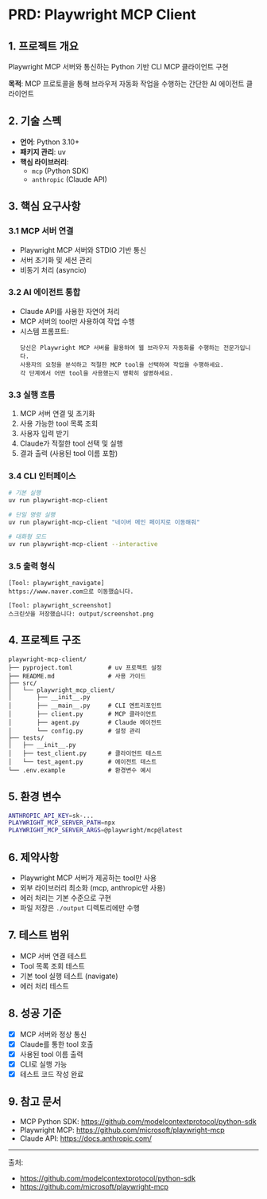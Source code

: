 # PRD: Playwright MCP Client

## 1. 프로젝트 개요
Playwright MCP 서버와 통신하는 Python 기반 CLI MCP 클라이언트 구현

**목적**: MCP 프로토콜을 통해 브라우저 자동화 작업을 수행하는 간단한 AI 에이전트 클라이언트

## 2. 기술 스펙
- **언어**: Python 3.10+
- **패키지 관리**: uv
- **핵심 라이브러리**:
  - `mcp` (Python SDK)
  - `anthropic` (Claude API)

## 3. 핵심 요구사항

### 3.1 MCP 서버 연결
- Playwright MCP 서버와 STDIO 기반 통신
- 서버 초기화 및 세션 관리
- 비동기 처리 (asyncio)

### 3.2 AI 에이전트 통합
- Claude API를 사용한 자연어 처리
- MCP 서버의 tool만 사용하여 작업 수행
- 시스템 프롬프트:
  ```
  당신은 Playwright MCP 서버를 활용하여 웹 브라우저 자동화를 수행하는 전문가입니다.
  사용자의 요청을 분석하고 적절한 MCP tool을 선택하여 작업을 수행하세요.
  각 단계에서 어떤 tool을 사용했는지 명확히 설명하세요.
  ```

### 3.3 실행 흐름
1. MCP 서버 연결 및 초기화
2. 사용 가능한 tool 목록 조회
3. 사용자 입력 받기
4. Claude가 적절한 tool 선택 및 실행
5. 결과 출력 (사용된 tool 이름 포함)

### 3.4 CLI 인터페이스
```bash
# 기본 실행
uv run playwright-mcp-client

# 단일 명령 실행
uv run playwright-mcp-client "네이버 메인 페이지로 이동해줘"

# 대화형 모드
uv run playwright-mcp-client --interactive
```

### 3.5 출력 형식
```
[Tool: playwright_navigate]
https://www.naver.com으로 이동했습니다.

[Tool: playwright_screenshot]
스크린샷을 저장했습니다: output/screenshot.png
```

## 4. 프로젝트 구조
```
playwright-mcp-client/
├── pyproject.toml          # uv 프로젝트 설정
├── README.md               # 사용 가이드
├── src/
│   └── playwright_mcp_client/
│       ├── __init__.py
│       ├── __main__.py     # CLI 엔트리포인트
│       ├── client.py       # MCP 클라이언트
│       ├── agent.py        # Claude 에이전트
│       └── config.py       # 설정 관리
├── tests/
│   ├── __init__.py
│   ├── test_client.py      # 클라이언트 테스트
│   └── test_agent.py       # 에이전트 테스트
└── .env.example            # 환경변수 예시
```

## 5. 환경 변수
```bash
ANTHROPIC_API_KEY=sk-...
PLAYWRIGHT_MCP_SERVER_PATH=npx
PLAYWRIGHT_MCP_SERVER_ARGS=@playwright/mcp@latest
```

## 6. 제약사항
- Playwright MCP 서버가 제공하는 tool만 사용
- 외부 라이브러리 최소화 (mcp, anthropic만 사용)
- 에러 처리는 기본 수준으로 구현
- 파일 저장은 `./output` 디렉토리에만 수행

## 7. 테스트 범위
- MCP 서버 연결 테스트
- Tool 목록 조회 테스트
- 기본 tool 실행 테스트 (navigate)
- 에러 처리 테스트

## 8. 성공 기준
- [x] MCP 서버와 정상 통신
- [x] Claude를 통한 tool 호출
- [x] 사용된 tool 이름 출력
- [x] CLI로 실행 가능
- [x] 테스트 코드 작성 완료

## 9. 참고 문서
- MCP Python SDK: https://github.com/modelcontextprotocol/python-sdk
- Playwright MCP: https://github.com/microsoft/playwright-mcp
- Claude API: https://docs.anthropic.com/

---
출처:
- https://github.com/modelcontextprotocol/python-sdk
- https://github.com/microsoft/playwright-mcp
